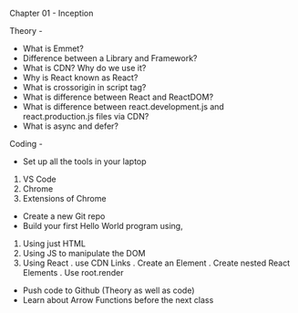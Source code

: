 Chapter 01 - Inception


Theory -
- What is Emmet?
- Difference between a Library and Framework?
- What is CDN? Why do we use it?
- Why is React known as React?
- What is crossorigin in script tag?
- What is difference between React and ReactDOM?
- What is difference between react.development.js and react.production.js files via CDN?
- What is async and defer?


Coding -
- Set up all the tools in your laptop
1. VS Code
2. Chrome
3. Extensions of Chrome
- Create a new Git repo
- Build your first Hello World program using,
1. Using just HTML
2. Using JS to manipulate the DOM
3. Using React
       . use CDN Links
       . Create an Element
       . Create nested React Elements
       . Use root.render
- Push code to Github (Theory as well as code)
- Learn about Arrow Functions before the next class